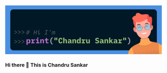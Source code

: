 ![](https://raw.githubusercontent.com/ChandruSankar/ChandruSankar/master/Readme_Profile.jpg)

### Hi there 👋 This is Chandru Sankar 



